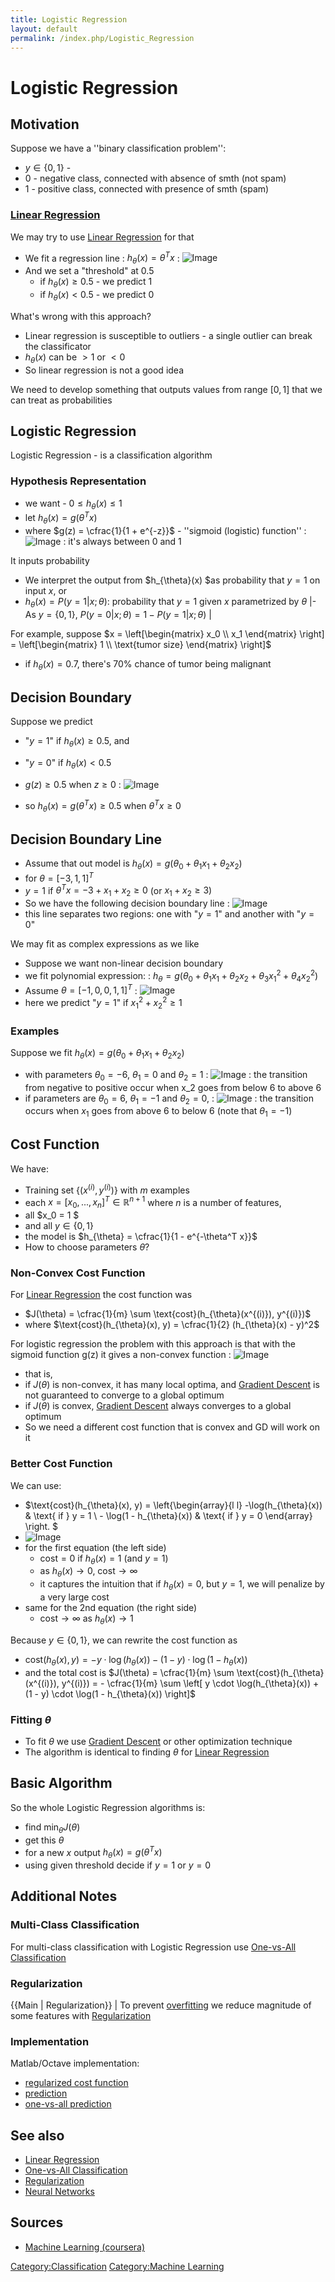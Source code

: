 ```yaml
---
title: Logistic Regression
layout: default
permalink: /index.php/Logistic_Regression
---
```


# Logistic Regression

## Motivation
Suppose we have a ''binary classification problem'':
- $y \in \{0, 1\}$ - 
- 0 - negative class, connected with absence of smth (not spam)
- 1 - positive class, connected with presence of smth (spam)


### [Linear Regression](Linear_Regression)
We may try to use [Linear Regression](Linear_Regression) for that
- We fit a regression line 
: $h_{\theta}(x) = \theta^T x$
: <img src="https://raw.githubusercontent.com/alexeygrigorev/wiki-figures/master/legacy/log-reg-linear-motivation.png" alt="Image">
- And we set a "threshold" at 0.5
  - if $h_{\theta}(x) \geqslant 0.5$ - we predict 1 
  - if $h_{\theta}(x) < 0.5$ - we predict 0

What's wrong with this approach?
- Linear regression is susceptible to outliers - a single outlier can break the classificator 
- $h_{\theta}(x)$ can be $> 1$ or $< 0$
- So linear regression is not a good idea


We need to develop something that outputs values from range $[0, 1]$ that we can treat as probabilities 


## Logistic Regression
Logistic Regression - is a classification algorithm


### Hypothesis Representation
- we want - $0 \leqslant h_{\theta}(x) \leqslant 1$
- let $h_{\theta}(x) = g(\theta^T x)$
- where $g(z) = \cfrac{1}{1 + e^{-z}}$ - ''sigmoid (logistic) function''
: <img src="https://raw.githubusercontent.com/alexeygrigorev/wiki-figures/master/legacy/log-reg-sigmoid.png" alt="Image">
: it's always between 0 and 1


It inputs probability
- We interpret the output from $h_{\theta}(x) $as probability that $y = 1$ on input $x$, or
- $h_{\theta}(x) = P(y = 1 |  x; \theta)$: probability that $y = 1$ given $x$ parametrized by $\theta$ |- As $y = \{0, 1\}$, $P(y = 0|  x; \theta) =  1 - P(y = 1 | x; \theta)$ |

For example, suppose $x = \left[\begin{matrix} x_0 \\ x_1 \end{matrix} \right] = \left[\begin{matrix} 1 \\ \text{tumor size} \end{matrix} \right]$
- if $h_{\theta}(x) = 0.7$, there's 70% chance of tumor being malignant 


## Decision Boundary
Suppose we predict 
- "$y = 1$" if $h_{\theta}(x) \geqslant 0.5$, and 
- "$y = 0$" if $h_{\theta}(x) < 0.5$

- $g(z) \geqslant 0.5$ when $z \geqslant 0$
: <img src="https://raw.githubusercontent.com/alexeygrigorev/wiki-figures/master/legacy/log-reg-sigmoid.png" alt="Image">
- so $h_{\theta}(x) = g(\theta^T x) \geqslant 0.5$ when $\theta^T x \geqslant 0$


## Decision Boundary Line
- Assume that out model is $h_{\theta}(x) = g(\theta_0 + \theta_1 x_1 + \theta_2 x_2)$
- for $\theta = [-3, 1, 1]^T$
- $y = 1$ if $\theta^T x = -3 + x_1 + x_2 \geqslant 0$ (or $x_1 + x_2 \geqslant 3$)
- So we have the following decision boundary line
: <img src="https://raw.githubusercontent.com/alexeygrigorev/wiki-figures/master/legacy/log-reg-decision-boundary.png" alt="Image">
- this line separates two regions: one with "$y = 1$" and another with "$y = 0$"


We may fit as complex expressions as we like
- Suppose we want non-linear decision boundary
- we fit polynomial expression:
: $h_{\theta} = g(\theta_0 + \theta_1 x_1 + \theta_2 x_2 + \theta_3 x_1^2 + \theta_4 x_2^2)$
- Assume $\theta = [-1, 0, 0, 1, 1]^T$
: <img src="https://raw.githubusercontent.com/alexeygrigorev/wiki-figures/master/legacy/log-reg-decision-boundary-poly.png" alt="Image">
- here we predict "$y = 1$" if $x_1^2 + x_2^2 \geqslant 1$


### Examples
Suppose we fit $h_{\theta}(x) = g(\theta_0 + \theta_1 x_1 + \theta_2 x_2)$
- with parameters $\theta_0 = -6$, $\theta_1 = 0$  and $\theta_2 = 1$
: <img src="https://raw.githubusercontent.com/alexeygrigorev/wiki-figures/master/legacy/log-reg-decision-boundary-ex1.png" alt="Image">
: the transition from negative to positive occur when x_2 goes from below 6 to above 6
- if parameters are $\theta_0 = 6$, $\theta_1 = -1$  and $\theta_2 = 0$,
: <img src="https://raw.githubusercontent.com/alexeygrigorev/wiki-figures/master/legacy/log-reg-decision-boundary-ex2.png" alt="Image">
: the transition occurs when $x_1$ goes from above 6 to below 6 (note that $\theta_1 = -1$)


## Cost Function
We have:
- Training set $\{(x^{(i)}, y^{(i)})\}$ with $m$ examples
- each $x = [x_0, ..., x_n]^T \in \mathbb{R}^{n + 1}$ where $n$ is a number of features, 
- all $x_0 = 1 $
- and all $y \in \{0, 1\}$
- the model is $h_{\theta} = \cfrac{1}{1 - e^{-\theta^T x}}$
- How to choose parameters $\theta$? 


### Non-Convex Cost Function
For [Linear Regression](Linear_Regression) the cost function was
- $J(\theta) = \cfrac{1}{m} \sum \text{cost}(h_{\theta}(x^{(i)}), y^{(i)})$
- where $\text{cost}(h_{\theta}(x), y) = \cfrac{1}{2} (h_{\theta}(x) - y)^2$


For logistic regression the problem with this approach is that with the sigmoid function g(z) it gives a non-convex function 
: <img src="https://raw.githubusercontent.com/alexeygrigorev/wiki-figures/master/legacy/log-reg-convex-non-convex.png" alt="Image">
- that is, 
- if $J(\theta)$ is non-convex, it has many local optima, and [Gradient Descent](Gradient_Descent) is not guaranteed to converge to a global optimum
- if $J(\theta)$ is convex, [Gradient Descent](Gradient_Descent) always converges to a global optimum
- So we need a different cost function that is convex and GD will work on it


### Better Cost Function
We can use:
- $\text{cost}(h_{\theta}(x), y) = \left\{\begin{array}{l l} -\log(h_{\theta}(x)) & \text{ if } y = 1 \\ - \log(1 - h_{\theta}(x)) & \text{ if } y = 0 \end{array} \right. $
- <img src="https://raw.githubusercontent.com/alexeygrigorev/wiki-figures/master/legacy/log-reg-cost.png" alt="Image">
- for the first equation (the left side)
  - $\text{cost} = 0$ if $h_{\theta}(x) = 1$ (and $y = 1$)
  - as $h_{\theta}(x) \to 0$, $\text{cost} \to \infty$
  - it captures the intuition that if $h_{\theta}(x) = 0$, but $y = 1$, we will penalize by a very large cost
- same for the 2nd equation (the right side)
  - $\text{cost} \to \infty$ as $h_{\theta}(x) \to 1$


Because $y \in \{0, 1\}$, we can rewrite the cost function as 
- $\text{cost}(h_{\theta}(x), y) =  -y \cdot \log(h_{\theta}(x)) - (1 - y) \cdot \log(1 - h_{\theta}(x))$
- and the total cost is $J(\theta) = \cfrac{1}{m} \sum \text{cost}(h_{\theta}(x^{(i)}), y^{(i)}) = - \cfrac{1}{m} \sum \left[ y \cdot \log(h_{\theta}(x)) + (1 - y) \cdot \log(1 - h_{\theta}(x)) \right]$


### Fitting $\theta$
- To fit $\theta$ we use [Gradient Descent](Gradient_Descent) or other optimization technique 
- The algorithm is identical to finding $\theta$ for [Linear Regression](Gradient_Descent#Multivariate_Linear_Regression)


## Basic Algorithm
So the whole Logistic Regression algorithms is: 
- find $\min_{\theta} J(\theta)$
- get this $\theta$
- for a new $x$ output $h_{\theta}(x) = g(\theta^T x)$
- using given threshold decide if $y = 1$ or $y = 0$


## Additional Notes
### Multi-Class Classification
For multi-class classification with Logistic Regression use [One-vs-All Classification](One-vs-All_Classification)

### Regularization
{{Main |  Regularization}} |
To prevent [overfitting](Overfitting) we reduce magnitude of some features with [Regularization](Regularization)


### Implementation
Matlab/Octave implementation:
- [regularized cost function](http://code.google.com/p/stolzen/source/browse/trunk/courses/coursera/Machine%20Learning/week04/mlclass-ex3/lrCostFunction.m)
- [prediction](http://code.google.com/p/stolzen/source/browse/trunk/courses/coursera/Machine%20Learning/week04/mlclass-ex3/predict.m)
- [one-vs-all prediction](http://code.google.com/p/stolzen/source/browse/trunk/courses/coursera/Machine%20Learning/week04/mlclass-ex3/predictOneVsAll.m)


## See also
- [Linear Regression](Linear_Regression)
- [One-vs-All Classification](One-vs-All_Classification)
- [Regularization](Regularization)
- [Neural Networks](Neural_Networks)

## Sources
- [Machine Learning (coursera)](Machine_Learning_(coursera))

[Category:Classification](Category_Classification)
[Category:Machine Learning](Category_Machine_Learning)